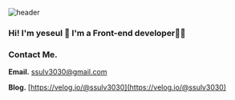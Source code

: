  ![header](https://capsule-render.vercel.app/api?type=waving&color=gradient&height=300&section=header&text=YESEUL%20LEE&fontSize=90)
### Hi! I'm yeseul 👋 I'm a Front-end developer👩‍💻

### Contact Me.

**Email.** ssulv3030@gmail.com

**Blog.** [https://velog.io/@ssulv3030](https://velog.io/@ssulv3030)

<!-- 
[![Anurag's GitHub stats](https://github-readme-stats.vercel.app/api?username=Lee-Yeseul)](https://github.com/anuraghazra/github-readme-stats)
[![Top Langs](https://github-readme-stats.vercel.app/api/top-langs/?username=Lee-Yeseul&layout=compact)](https://github.com/anuraghazra/github-readme-stats)
-->

<!--
**Lee-Yeseul/Lee-Yeseul** is a ✨ _special_ ✨ repository because its `README.md` (this file) appears on your GitHub profile.

Here are some ideas to get you started:

- 🔭 I’m currently working on ...
- 🌱 I’m currently learning ...
- 👯 I’m looking to collaborate on ...
- 🤔 I’m looking for help with ...
- 💬 Ask me about ...
- 📫 How to reach me: ...
- 😄 Pronouns: ...
- ⚡ Fun fact: ...
html, css, javascript, python, react, node.js, express, git, mongoDB, 
<img src="https://img.shields.io/badge/python-lightgrey?style=flat&logo=Python&logoColor=yellow"/>
--> 




